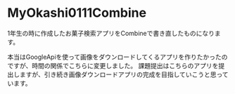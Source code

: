 # MyOkashi0111Combine
1年生の時に作成したお菓子検索アプリをCombineで書き直したものになります。

本当はGoogleApiを使って画像をダウンロードしてくるアプリを作りたかったのですが、時間の関係でこちらに変更しました。
課題提出はこちらのアプリを提出しますが、引き続き画像ダウンロードアプリの完成を目指していこうと思っています。
